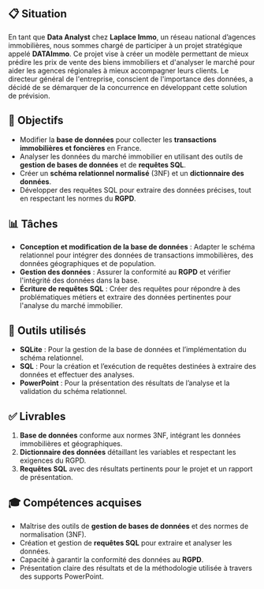 ## 📋 Situation
En tant que **Data Analyst** chez **Laplace Immo**, un réseau national d’agences immobilières, nous sommes chargé de participer à un projet stratégique appelé **DATAImmo**. Ce projet vise à créer un modèle permettant de mieux prédire les prix de vente des biens immobiliers et d'analyser le marché pour aider les agences régionales à mieux accompagner leurs clients. Le directeur général de l'entreprise, conscient de l'importance des données, a décidé de se démarquer de la concurrence en développant cette solution de prévision.

## 🎯 Objectifs
- Modifier la **base de données** pour collecter les **transactions immobilières et foncières** en France.
- Analyser les données du marché immobilier en utilisant des outils de **gestion de bases de données** et de **requêtes SQL**.
- Créer un **schéma relationnel normalisé** (3NF) et un **dictionnaire des données**.
- Développer des requêtes SQL pour extraire des données précises, tout en respectant les normes du **RGPD**.

## 📊 Tâches
- **Conception et modification de la base de données** : Adapter le schéma relationnel pour intégrer des données de transactions immobilières, des données géographiques et de population.
- **Gestion des données** : Assurer la conformité au **RGPD** et vérifier l'intégrité des données dans la base.
- **Écriture de requêtes SQL** : Créer des requêtes pour répondre à des problématiques métiers et extraire des données pertinentes pour l'analyse du marché immobilier.

## 🔧 Outils utilisés
- **SQLite** : Pour la gestion de la base de données et l’implémentation du schéma relationnel.
- **SQL** : Pour la création et l’exécution de requêtes destinées à extraire des données et effectuer des analyses.
- **PowerPoint** : Pour la présentation des résultats de l’analyse et la validation du schéma relationnel.

## ✅ Livrables
1. **Base de données** conforme aux normes 3NF, intégrant les données immobilières et géographiques.
2. **Dictionnaire des données** détaillant les variables et respectant les exigences du RGPD.
3. **Requêtes SQL** avec des résultats pertinents pour le projet et un rapport de présentation.

## 🎓 Compétences acquises
- Maîtrise des outils de **gestion de bases de données** et des normes de normalisation (3NF).
- Création et gestion de **requêtes SQL** pour extraire et analyser les données.
- Capacité à garantir la conformité des données au **RGPD**.
- Présentation claire des résultats et de la méthodologie utilisée à travers des supports PowerPoint.

